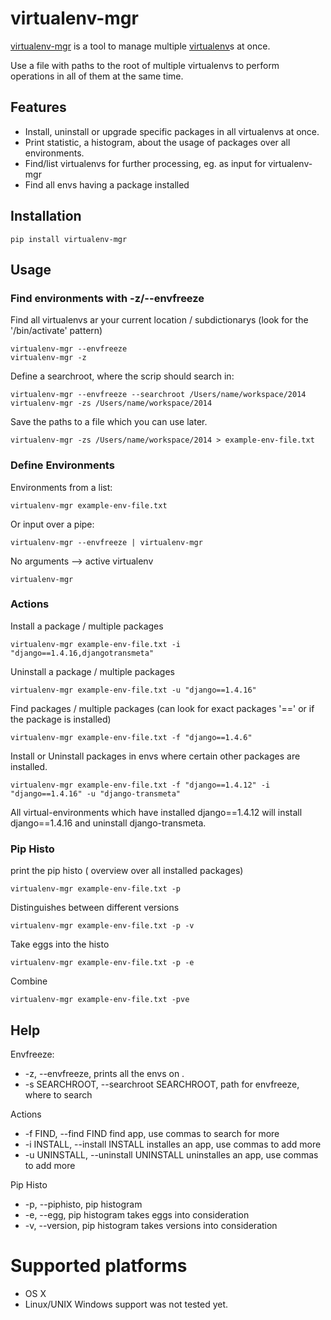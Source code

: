 # virtualenv-mgr

[virtualenv-mgr](https://github.com/arteria/virtualenv-mgr) is a tool to manage multiple [virtualenv](http://www.virtualenv.org/)s at once.

Use a file with paths to the root of multiple virtualenvs to perform operations in all of them at the same time.

## Features

* Install, uninstall or upgrade specific packages in all virtualenvs at once.
* Print statistic, a histogram, about the usage of packages over all environments. 
* Find/list virtualenvs for further processing, eg. as input for virtualenv-mgr
* Find all envs having a package installed


## Installation 

    pip install virtualenv-mgr
     

## Usage

### Find environments with -z/--envfreeze

Find all virtualenvs ar your current location / subdictionarys (look for the '/bin/activate' pattern)

    virtualenv-mgr --envfreeze
    virtualenv-mgr -z
    
Define a searchroot, where the scrip should search in:

    virtualenv-mgr --envfreeze --searchroot /Users/name/workspace/2014
    virtualenv-mgr -zs /Users/name/workspace/2014
    
Save the paths to a file which you can use later.

    virtualenv-mgr -zs /Users/name/workspace/2014 > example-env-file.txt

### Define Environments

Environments from a list:

    virtualenv-mgr example-env-file.txt

Or input over a pipe:

    virtualenv-mgr --envfreeze | virtualenv-mgr

No arguments --> active virtualenv

    virtualenv-mgr
    
### Actions

Install a package / multiple packages

    virtualenv-mgr example-env-file.txt -i "django==1.4.16,djangotransmeta"
    
Uninstall a package / multiple packages
    
    virtualenv-mgr example-env-file.txt -u "django==1.4.16"
        
Find packages / multiple packages (can look for exact packages '==' or if the package is installed)

    virtualenv-mgr example-env-file.txt -f "django==1.4.6"
    
Install or Uninstall packages in envs where certain other packages are installed.

    virtualenv-mgr example-env-file.txt -f "django==1.4.12" -i "django==1.4.16" -u "django-transmeta"
    
All virtual-environments which have installed django==1.4.12 will install django==1.4.16 and uninstall django-transmeta.
    
### Pip Histo

print the pip histo ( overview over all installed packages)

    virtualenv-mgr example-env-file.txt -p
    
Distinguishes between different versions

    virtualenv-mgr example-env-file.txt -p -v
    
Take eggs into the histo

    virtualenv-mgr example-env-file.txt -p -e
    
Combine

    virtualenv-mgr example-env-file.txt -pve
    
## Help

Envfreeze:
*  -z, --envfreeze,      prints all the envs on .
*  -s SEARCHROOT, --searchroot SEARCHROOT, path for envfreeze, where to search

Actions
*  -f FIND, --find FIND  find app, use commas to search for more
*  -i INSTALL, --install INSTALL installes an app, use commas to add more
*  -u UNINSTALL, --uninstall UNINSTALL uninstalles an app, use commas to add more

Pip Histo
*  -p, --piphisto,        pip histogram
*  -e, --egg,             pip histogram takes eggs into consideration
*  -v, --version,         pip histogram takes versions into consideration

# Supported platforms 
* OS X
* Linux/UNIX
Windows support was not tested yet. 
